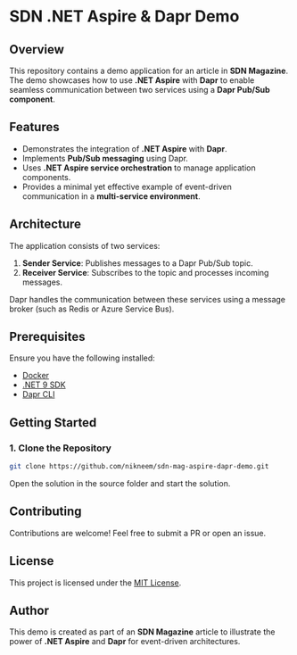 # SDN .NET Aspire & Dapr Demo

## Overview

This repository contains a demo application for an article in **SDN Magazine**. The demo showcases how to use **.NET Aspire** with **Dapr** to enable seamless communication between two services using a **Dapr Pub/Sub component**.

## Features

- Demonstrates the integration of **.NET Aspire** with **Dapr**.
- Implements **Pub/Sub messaging** using Dapr.
- Uses **.NET Aspire service orchestration** to manage application components.
- Provides a minimal yet effective example of event-driven communication in a **multi-service environment**.

## Architecture

The application consists of two services:

1. **Sender Service**: Publishes messages to a Dapr Pub/Sub topic.
2. **Receiver Service**: Subscribes to the topic and processes incoming messages.

Dapr handles the communication between these services using a message broker (such as Redis or Azure Service Bus).

## Prerequisites

Ensure you have the following installed:

- [Docker](https://docs.docker.com/get-started/)
- [.NET 9 SDK](https://dotnet.microsoft.com/en-us/download/dotnet/9.0)
- [Dapr CLI](https://docs.dapr.io/getting-started/install-dapr-cli/)

## Getting Started

### 1. Clone the Repository

```sh
git clone https://github.com/nikneem/sdn-mag-aspire-dapr-demo.git
```

Open the solution in the source folder and start the solution.

## Contributing

Contributions are welcome! Feel free to submit a PR or open an issue.

## License

This project is licensed under the [MIT License](LICENSE).

## Author

This demo is created as part of an **SDN Magazine** article to illustrate the power of **.NET Aspire** and **Dapr** for event-driven architectures.
